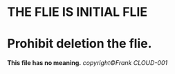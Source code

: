 # THE FLIE IS INITIAL FLIE
# Prohibit deletion the flie.
**This file has no meaning.**
*copyright©Frank CLOUD-001*

